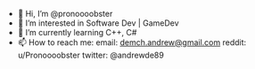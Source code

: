 - 👋 Hi, I’m @pronoooobster
- 👀 I’m interested in Software Dev | GameDev
- 🌱 I’m currently learning C++, C#
- 📫 How to reach me: email: demch.andrew@gmail.com
                      reddit: u/Pronoooobster
                      twitter: @andrewde89

<!---
pronoooobster/pronoooobster is a ✨ special ✨ repository because its `README.md` (this file) appears on your GitHub profile.
You can click the Preview link to take a look at your changes.
--->
